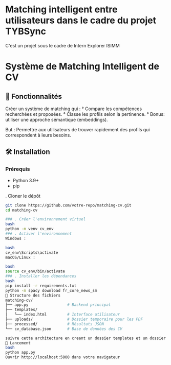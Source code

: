 # Matching intelligent entre utilisateurs dans le cadre du projet TYBSync
C'est un projet sous le cadre de Intern Explorer ISIMM
# Système de Matching Intelligent de CV

## 📝 Fonctionnalités
Créer un système de matching qui :
° Compare les compétences recherchées et proposées.
° Classe les profils selon la pertinence.
° Bonus: utiliser une approche sémantique (embeddings).

But : Permettre aux utilisateurs de trouver rapidement des profils qui correspondent à leurs besoins.

## 🛠 Installation

### Prérequis
- Python 3.9+
- pip


 . Cloner le dépôt
```bash
git clone https://github.com/votre-repo/matching-cv.git
cd matching-cv

### . Créer l'environnement virtuel
bash
python -m venv cv_env
### . Activer l'environnement
Windows :

bash
cv_env\Scripts\activate
macOS/Linux :

bash
source cv_env/bin/activate
### . Installer les dépendances
bash
pip install -r requirements.txt
python -m spacy download fr_core_news_sm
📂 Structure des fichiers
matching-cv/
├── app.py                 # Backend principal
├── templates/
│   └── index.html         # Interface utilisateur
├── uploads/               # Dossier temporaire pour les PDF
├── processed/             # Résultats JSON
└── cv_database.json       # Base de données des CV

suivre cette architecture en creant un dossier templates et un dossier uploads , processed  en cas de probleme merci de nous contacter il est estimer que nous donnons la structure correct bientot
🚀 Lancement
bash
python app.py
Ouvrir http://localhost:5000 dans votre navigateur

